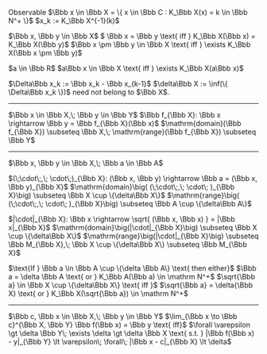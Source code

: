 

Observable $\Bbb x \in \Bbb X = 
\{ x \in \Bbb C : K_\Bbb X(x) = k \in \Bbb N^+ \}$
$x_k := K_\Bbb X^{-1}(k)$

$\Bbb x, \Bbb y \in \Bbb X$
$ \Bbb x = \Bbb y \text{ iff } K_\Bbb X(\Bbb x) = K_\Bbb X(\Bbb y)$
$\Bbb x \pm \Bbb y \in \Bbb X \text{ iff  } \exists K_\Bbb X(\Bbb x \pm \Bbb y)$

$a \in \Bbb R$
$a\Bbb x \in \Bbb X \text{ iff  } \exists K_\Bbb X(a\Bbb x)$

$\Delta\Bbb x_k := \Bbb x_k - \Bbb x_{k-1}$
$\delta\Bbb X := \inf(\{ \Delta\Bbb x_k \})$ need not belong to $\Bbb X$.
___
$\Bbb x \in \Bbb X,\; \Bbb y \in \Bbb Y$
$\Bbb f_{\Bbb X}: \Bbb x \rightarrow \Bbb y = \Bbb f_{\Bbb X}(\Bbb x)$
$\mathrm{domain}(\Bbb f_{\Bbb X}) \subseteq \Bbb X,\; 
\mathrm{range}(\Bbb f_{\Bbb X}) \subseteq \Bbb Y$

___
$\Bbb x, \Bbb y \in \Bbb X,\; \Bbb a \in \Bbb A$

$(\;\cdot\;,\; \cdot\;)_{\Bbb X}: (\Bbb x, \Bbb y) \rightarrow 
\Bbb a = (\Bbb x, \Bbb y)_{\Bbb X}$
$\mathrm{domain}\big( (\;\cdot\;,\; \cdot\; )_{\Bbb X}\big) \subseteq 
\Bbb X \cup \{\delta\Bbb X\}$
$\mathrm{range}\big( (\;\cdot\;,\; \cdot\; )_{\Bbb X}\big) \subseteq 
\Bbb A \cup \{\delta\Bbb A\}$

$|\cdot|_{\Bbb X}: \Bbb x \rightarrow \sqrt{ (\Bbb x, \Bbb x) } = 
|\Bbb x|_{\Bbb X}$
$\mathrm{domain}\big(|\cdot|_{\Bbb X}\big) \subseteq 
\Bbb X \cup \{\delta\Bbb X\}$
$\mathrm{range}\big(|\cdot|_{\Bbb X}\big) \subseteq 
\Bbb M_{\Bbb X},\; \Bbb X \cup \{\delta\Bbb X\} \subseteq \Bbb M_{\Bbb X}$

$\text{If } \Bbb a \in \Bbb A \cup \{\delta \Bbb A\} \text{ then either}$
$\Bbb a = \delta \Bbb A \text{ or } K_\Bbb A(\Bbb a) \in \mathrm N^+$
$\sqrt{\Bbb a} \in \Bbb X \cup \{\delta\Bbb X\} \text{ iff }$
$\sqrt{\Bbb a} = \delta{\Bbb X} \text{ or } 
K_\Bbb X(\sqrt{\Bbb a}) \in \mathrm N^+$

___
$\Bbb c, \Bbb x \in \Bbb X,\; \Bbb y \in \Bbb Y$
$\lim_{\Bbb x \to \Bbb c}^{\Bbb X, \Bbb Y} \Bbb f(\Bbb x) = \Bbb y \text{ iff}$
$\forall \varepsilon \gt \delta \Bbb Y\; \exists \delta \gt \delta \Bbb X
\text{  s.t. } |\Bbb f(\Bbb x) - y|_{\Bbb Y} \lt \varepsilon\; \forall\;
|\Bbb x - c|_{\Bbb X} \lt \delta$
